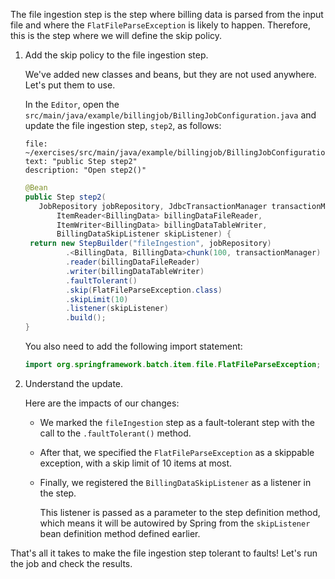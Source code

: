 The file ingestion step is the step where billing data is parsed from the input file and where the `FlatFileParseException` is likely to happen. Therefore, this is the step where we will define the skip policy.

1. Add the skip policy to the file ingestion step.

   We've added new classes and beans, but they are not used anywhere. Let's put them to use.

   In the `Editor`, open the `src/main/java/example/billingjob/BillingJobConfiguration.java` and update the file ingestion step, `step2`, as follows:

   ```editor:select-matching-text
   file: ~/exercises/src/main/java/example/billingjob/BillingJobConfiguration.java
   text: "public Step step2"
   description: "Open step2()"
   ```

   ```java
   @Bean
   public Step step2(
      JobRepository jobRepository, JdbcTransactionManager transactionManager,
          ItemReader<BillingData> billingDataFileReader,
          ItemWriter<BillingData> billingDataTableWriter,
          BillingDataSkipListener skipListener) {
   	return new StepBuilder("fileIngestion", jobRepository)
   			.<BillingData, BillingData>chunk(100, transactionManager)
   			.reader(billingDataFileReader)
   			.writer(billingDataTableWriter)
   			.faultTolerant()
   			.skip(FlatFileParseException.class)
   			.skipLimit(10)
   			.listener(skipListener)
   			.build();
   }
   ```

   You also need to add the following import statement:

   ```java
   import org.springframework.batch.item.file.FlatFileParseException;
   ```

1. Understand the update.

   Here are the impacts of our changes:

   - We marked the `fileIngestion` step as a fault-tolerant step with the call to the `.faultTolerant()` method.
   - After that, we specified the `FlatFileParseException` as a skippable exception, with a skip limit of 10 items at most.
   - Finally, we registered the `BillingDataSkipListener` as a listener in the step.

     This listener is passed as a parameter to the step definition method, which means it will be autowired by Spring from the `skipListener` bean definition method defined earlier.

That's all it takes to make the file ingestion step tolerant to faults! Let's run the job and check the results.
